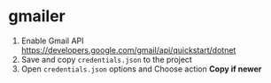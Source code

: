# gmailer

1. Enable Gmail API
https://developers.google.com/gmail/api/quickstart/dotnet
2. Save and copy `credentials.json` to the project
3. Open `credentials.json` options and Choose action **Copy if newer**